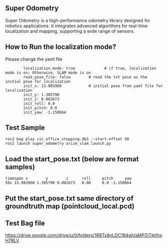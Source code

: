 ## Super Odometry

Super Odometry is a high-performance odometry library designed for robotics applications. It integrates advanced algorithms for real-time localization and mapping, supporting a wide range of sensors.

## How to Run the localization mode? 
Please change the yaml file 
```
        localization_mode: true             # if true, localization mode is on; Otherwise, SLAM mode is on  
        read_pose_file: false        # read the txt pose as the initial pose for localization
        init_x: 13.983960            # initial pose from yaml file for localization
        init_y: 1.305790
        init_z: 0.002673
        init_roll: 0.0
        init_pitch: 0.0
        init_yaw: -1.150664 
```
## Test Sample 

```
ros2 bag play cic_office_stopping.db3 --start-offset 50  
ros2 launch super_odometry arize_slam.launch.py 

```
## Load the start_pose.txt (below are format samples) 
```  
timespan x        y        z      roll     pitch     yaw
50s 13.983960 1.305790 0.002673   0.00     0.0 -1.150664
```
## Put the start_pose.txt same directory of groundtruth map (pointcloud_local.pcd)

## Test Bag file
https://drive.google.com/drive/u/0/folders/1R8Tx8nLDC184gjUaMPZjTiklIhsH7RLV